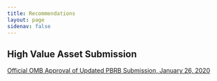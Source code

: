 ```yaml
---
title: Recommendations
layout: page
sidenav: false
---
```

## High Value Asset Submission 


[Official OMB Approval of Updated PBRB Submission, January 26, 2020]({{site.baseurl}}/assets/uploads/PBRB.pdf)
